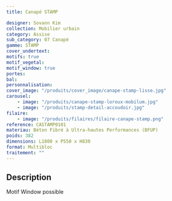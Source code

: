 ```yaml
---
title: Canapé STAMP

designer: Sovann Kim
collection: Mobilier urbain
category: Assise
sub_category: 07 Canapé
gamme: STAMP
cover_undertext:
motifs: true
motif_vegetal:
motif_window: true
portes:
bal:
personnalisation:
cover_image: "/produits/cover_image/canape-stamp-lisse.jpg"
carousel:
    - image: "/produits/canape-stamp-loroux-mobilum.jpg"
    - image: "/produits/stamp-detail-accoudoir.jpg"
filaire:
    - image: "/produits/filaires/filaire-canape-stamp.png"
reference: CASTAMP0101
materiau: Béton Fibré à Ultra-hautes Performances (BFUP)
poids: 382
dimensions: L1800 x P550 x H830
format: Multibloc
traitement: ""
---
```


## Description

Motif Window possible
